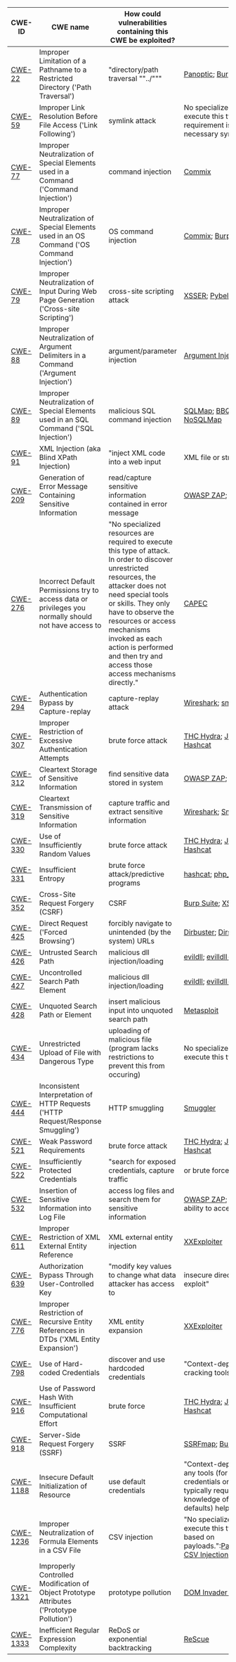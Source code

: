 |CWE-ID|CWE name|How could vulnerabilities containing this CWE be exploited?|Tools|
|---|---|---|---|
|[CWE-22](https://cwe.mitre.org/data/definitions/22.html)|Improper Limitation of a Pathname to a Restricted Directory ('Path Traversal')|"directory/path traversal ""../"""|[Panoptic](https://github.com/lightos/Panoptic); [Burp Suite](https://portswigger.net/burp)|
|[CWE-59](https://cwe.mitre.org/data/definitions/59.html)|Improper Link Resolution Before File Access ('Link Following')|symlink attack|No specialized resources are required to execute this type of attack. The only requirement is the ability to create the necessary symbolic link.|[CAPEC](https://capec.mitre.org/data/definitions/132.html)|
|[CWE-77](https://cwe.mitre.org/data/definitions/77.html)|Improper Neutralization of Special Elements used in a Command ('Command Injection')|command injection|[Commix](https://github.com/commixproject/commix)|
|[CWE-78](https://cwe.mitre.org/data/definitions/78.html)|Improper Neutralization of Special Elements used in an OS Command ('OS Command Injection')|OS command injection|[Commix](https://github.com/commixproject/commix); [Burp Suite]( https://portswigger.net/burp)|
|[CWE-79](https://cwe.mitre.org/data/definitions/79.html)|Improper Neutralization of Input During Web Page Generation ('Cross-site Scripting')|cross-site scripting attack|[XSSER](https://github.com/epsylon/xsser); [Pybelt](https://github.com/Ekultek/Pybelt); [XSStrike](https://github.com/s0md3v/XSStrike)|
|[CWE-88](https://cwe.mitre.org/data/definitions/88.html)|Improper Neutralization of Argument Delimiters in a Command ('Argument Injection')|argument/parameter injection|[Argument Injection Hammer](https://github.com/nccgroup/argumentinjectionhammer)|
|[CWE-89](https://cwe.mitre.org/data/definitions/89.html)|Improper Neutralization of Special Elements used in an SQL Command ('SQL Injection')|malicious SQL command injection|[SQLMap](https://github.com/sqlmapproject/sqlmap); [BBQSQL](https://github.com/CiscoCXSecurity/bbqsql); [JSQL injection](https://github.com/ron190/jsql-injection); [NoSQLMap](https://github.com/codingo/NoSQLMap)|
|[CWE-91](https://cwe.mitre.org/data/definitions/91.html)|XML Injection (aka Blind XPath Injection)|"inject XML code into a web input| XML file or stream"|[XXExploiter](https://github.com/luisfontes19/xxexploiter)|
|[CWE-209](https://cwe.mitre.org/data/definitions/209.html)|Generation of Error Message Containing Sensitive Information|read/capture sensitive information contained in error message|[OWASP ZAP](https://www.zaproxy.org/); [Burp Suite](https://portswigger.net/burp)|
|[CWE-276](https://cwe.mitre.org/data/definitions/276.html)|Incorrect Default Permissions try to access data or privileges you normally should not have access to|"No specialized resources are required to execute this type of attack. In order to discover unrestricted resources, the attacker does not need special tools or skills. They only have to observe the resources or access mechanisms invoked as each action is performed and then try and access those access mechanisms directly."|[CAPEC](https://capec.mitre.org/data/definitions/1.html)|
|[CWE-294](https://cwe.mitre.org/data/definitions/294.html)|Authentication Bypass by Capture-replay|capture-replay attack|[Wireshark](https://www.wireshark.org/); [smartsniff](https://www.nirsoft.net/utils/smsniff.html)|
|[CWE-307](https://cwe.mitre.org/data/definitions/307.html)|Improper Restriction of Excessive Authentication Attempts|brute force attack|[THC Hydra](https://github.com/vanhauser-thc/thc-hydra); [John the Ripper](https://github.com/openwall/john); [L0phtCrack](https://gitlab.com/l0phtcrack/l0phtcrack); [Hashcat](https://hashcat.net/hashcat)|
|[CWE-312](https://cwe.mitre.org/data/definitions/312.html)|Cleartext Storage of Sensitive Information|find sensitive data stored in system|[OWASP ZAP](https://www.zaproxy.org/); [Burp Suite](https://portswigger.net/burp)|
|[CWE-319](https://cwe.mitre.org/data/definitions/319.html)|Cleartext Transmission of Sensitive Information|capture traffic and extract sensitive information|[Wireshark](https://www.wireshark.org/); [Smartsniff](https://www.nirsoft.net/utils/smsniff.html)|
|[CWE-330](https://cwe.mitre.org/data/definitions/330.html)|Use of Insufficiently Random Values|brute force attack|[THC Hydra](https://github.com/vanhauser-thc/thc-hydra); [John the Ripper](https://github.com/openwall/john); [L0phtCrack](https://gitlab.com/l0phtcrack/l0phtcrack); [Hashcat](https://hashcat.net/hashcat)|
|[CWE-331](https://cwe.mitre.org/data/definitions/331.html)|Insufficient Entropy|brute force attack/predictive programs|[hashcat](https://hashcat.net/hashcat/); [php_mt_seed](https://github.com/openwall/php_mt_seed)|
|[CWE-352](https://cwe.mitre.org/data/definitions/352.html)|Cross-Site Request Forgery (CSRF)|CSRF|[Burp Suite](https://portswigger.net/burp); [XSRFProbe](https://github.com/0xInfection/XSRFProbe)|
|[CWE-425](https://cwe.mitre.org/data/definitions/425.html)|Direct Request ('Forced Browsing')|forcibly navigate to unintended (by the system) URLs|[Dirbuster](https://sourceforge.net/projects/dirbuster/); [Dirstalk](https://github.com/stefanoj3/dirstalk)|
|[CWE-426](https://cwe.mitre.org/data/definitions/426.html)|Untrusted Search Path|malicious dll injection/loading|[evildll](https://github.com/CrackerCat/evildll); [evilldll-gen](https://gist.github.com/klezVirus/e24c94d7061f5736e2452eee022f4011 )|
|[CWE-427](https://cwe.mitre.org/data/definitions/427.html)|Uncontrolled Search Path Element|malicious dll injection/loading|[evildll](https://github.com/CrackerCat/evildll); [evilldll-gen](https://gist.github.com/klezVirus/e24c94d7061f5736e2452eee022f4011 )|
|[CWE-428](https://cwe.mitre.org/data/definitions/428.html)|Unquoted Search Path or Element|insert malicious input into unquoted search path|[Metasploit](https://www.metasploit.com/)|
|[CWE-434](https://cwe.mitre.org/data/definitions/434.html)|Unrestricted Upload of File with Dangerous Type|uploading of malicious file (program lacks restrictions to prevent this from occuring)|No specialized resources are required to execute this type of attack.|[CAPEC](https://capec.mitre.org/data/definitions/1.html)|
|[CWE-444](https://cwe.mitre.org/data/definitions/444.html)|Inconsistent Interpretation of HTTP Requests ('HTTP Request/Response Smuggling')|HTTP smuggling|[Smuggler](https://github.com/defparam/smuggler)|
|[CWE-521](https://cwe.mitre.org/data/definitions/521.html)|Weak Password Requirements|brute force attack|[THC Hydra](https://github.com/vanhauser-thc/thc-hydra); [John the Ripper](https://github.com/openwall/john); [L0phtCrack](https://gitlab.com/l0phtcrack/l0phtcrack); [Hashcat](https://hashcat.net/hashcat)|
|[CWE-522](https://cwe.mitre.org/data/definitions/522.html)|Insufficiently Protected Credentials|"search for exposed credentials, capture traffic| or brute force (context-dependent)"|"Context-dependent, may utilize traffic sniffing tools, tools for discovering sensitive information, or brute forcing tools"|[Wireshark](https://www.wireshark.org/); [SMS Sniff](https://www.nirsoft.net/utils/smsniff.html); [OWASP ZAP](https://www.zaproxy.org/); [Burp suite](https://portswigger.net/burp); [THC Hydra](https://github.com/vanhauser-thc/thc-hydra); [John the Ripper](https://github.com/openwall/john); [L0phtCrack](https://gitlab.com/l0phtcrack/l0phtcrack); [Hashcat](https://hashcat.net/hashcat)|
|[CWE-532](https://cwe.mitre.org/data/definitions/532.html)|Insertion of Sensitive Information into Log File|access log files and search them for sensitive information|[OWASP ZAP](https://www.zaproxy.org/); [Burp Suite](https://portswigger.net/burp); - along with the ability to access log files|
|[CWE-611](https://cwe.mitre.org/data/definitions/611.html)|Improper Restriction of XML External Entity Reference|XML external entity injection|[XXExploiter](https://github.com/luisfontes19/xxexploiter)|
|[CWE-639](https://cwe.mitre.org/data/definitions/639.html)|Authorization Bypass Through User-Controlled Key|"modify key values to change what data attacker has access to| insecure direct object vulnerability exploit"|[AuthZ for burpsuite](https://portswigger.net/bappstore/4316cc18ac5f434884b2089831c7d19e)|
|[CWE-776](https://cwe.mitre.org/data/definitions/776.html)|Improper Restriction of Recursive Entity References in DTDs ('XML Entity Expansion')|XML entity expansion|[XXExploiter](https://github.com/luisfontes19/xxexploiter)|
|[CWE-798](https://cwe.mitre.org/data/definitions/798.html)|Use of Hard-coded Credentials|discover and use hardcoded credentials|"Context-dependent, may use password cracking tools| binary analysis tools, or may not require any tools (just knowledge of the default hard-coded credentials)"|[THC Hydra](https://github.com/vanhauser-thc/thc-hydra); [John the Ripper](https://github.com/openwall/john); [L0phtCrack](https://gitlab.com/l0phtcrack/l0phtcrack); [Hashcat](https://hashcat.net/hashcat); [Power Grep](https://www.powergrep.com/)|
|[CWE-916](https://cwe.mitre.org/data/definitions/916.html)|Use of Password Hash With Insufficient Computational Effort|brute force|[THC Hydra](https://github.com/vanhauser-thc/thc-hydra); [John the Ripper](https://github.com/openwall/john); [L0phtCrack](https://gitlab.com/l0phtcrack/l0phtcrack); [Hashcat](https://hashcat.net/hashcat)|
|[CWE-918](https://cwe.mitre.org/data/definitions/918.html)|Server-Side Request Forgery (SSRF)|SSRF|[SSRFmap](https://github.com/swisskyrepo/SSRFmap); [Burp Suite](https://portswigger.net/web-security/ssrf)|
|[CWE-1188](https://cwe.mitre.org/data/definitions/1188.html)|Insecure Default Initialization of Resource|use default credentials|"Context-dependent, but may not need any tools (for example, try to use default credentials or access resources that typically require permissions) - knowledge of the system (and its defaults) helps"||
|[CWE-1236](https://cwe.mitre.org/data/definitions/1236.html)|Improper Neutralization of Formula Elements in a CSV File|CSV injection|"No specialized resources are required to execute this type of attack, it is more based on payloads.":[PayloadsAllTheThings](https://gitlab.com/pentest-tools/PayloadsAllTheThings/-/tree/master/CSV%20Injection);[OWASP CSV Injection](https://owasp.org/www-community/attacks/CSV_Injection)|
|[CWE-1321](https://cwe.mitre.org/data/definitions/1321.html)|Improperly Controlled Modification of Object Prototype Attributes ('Prototype Pollution')|prototype pollution|[DOM Invader (Burp Suite)](https://portswigger.net/burp/documentation/desktop/tools/dom-invader)|
|[CWE-1333](https://cwe.mitre.org/data/definitions/1333.html)|Inefficient Regular Expression Complexity|ReDoS or exponential backtracking|[ReScue](https://2bdenny.github.io/ReScue/)|
